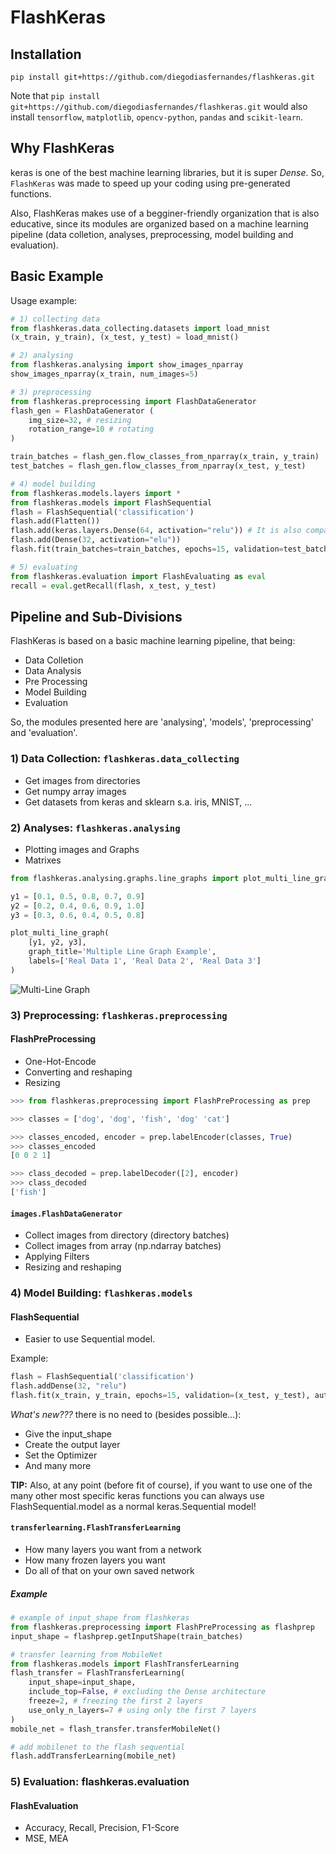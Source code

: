 # FlashKeras

## Installation
````
pip install git+https://github.com/diegodiasfernandes/flashkeras.git 
````
Note that `pip install git+https://github.com/diegodiasfernandes/flashkeras.git` would also install `tensorflow`, `matplotlib`, `opencv-python`, `pandas` and ``scikit-learn``.

## Why FlashKeras
keras is one of the best machine learning libraries, but it is super *Dense*. So, ``FlashKeras`` was made to speed up your coding using pre-generated functions.

Also, FlashKeras makes use of a begginer-friendly organization that is also educative, since its modules are organized based on a machine learning pipeline (data colletion, analyses, preprocessing, model building and evaluation).

## Basic Example

Usage example:  
```py
# 1) collecting data
from flashkeras.data_collecting.datasets import load_mnist
(x_train, y_train), (x_test, y_test) = load_mnist()

# 2) analysing
from flashkeras.analysing import show_images_nparray
show_images_nparray(x_train, num_images=5)

# 3) preprocessing
from flashkeras.preprocessing import FlashDataGenerator 
flash_gen = FlashDataGenerator (
    img_size=32, # resizing
    rotation_range=10 # rotating
)

train_batches = flash_gen.flow_classes_from_nparray(x_train, y_train)
test_batches = flash_gen.flow_classes_from_nparray(x_test, y_test)

# 4) model building
from flashkeras.models.layers import *
from flashkeras.models import FlashSequential
flash = FlashSequential('classification')
flash.add(Flatten())
flash.add(keras.layers.Dense(64, activation="relu")) # It is also compatible with keras!
flash.add(Dense(32, activation="elu"))
flash.fit(train_batches=train_batches, epochs=15, validation=test_batches, auto_output_layer=True)

# 5) evaluating
from flashkeras.evaluation import FlashEvaluating as eval
recall = eval.getRecall(flash, x_test, y_test)
```

## Pipeline and Sub-Divisions
FlashKeras is based on a basic machine learning pipeline, that being:
- Data Colletion
- Data Analysis
- Pre Processing
- Model Building
- Evaluation

So, the modules presented here are 'analysing', 'models', 'preprocessing' and 'evaluation'.

### 1) Data Collection: ``flashkeras.data_collecting``
- Get images from directories
- Get numpy array images
- Get datasets from keras and sklearn s.a. iris, MNIST, ...

### 2) Analyses: ``flashkeras.analysing``
- Plotting images and Graphs
- Matrixes

```py
from flashkeras.analysing.graphs.line_graphs import plot_multi_line_graph

y1 = [0.1, 0.5, 0.8, 0.7, 0.9]
y2 = [0.2, 0.4, 0.6, 0.9, 1.0]
y3 = [0.3, 0.6, 0.4, 0.5, 0.8]

plot_multi_line_graph(
    [y1, y2, y3], 
    graph_title='Multiple Line Graph Example', 
    labels=['Real Data 1', 'Real Data 2', 'Real Data 3']
)
```

![Multi-Line Graph](https://imgur.com/vqJPpjY.png)

### 3) Preprocessing: ``flashkeras.preprocessing``
#### FlashPreProcessing
- One-Hot-Encode
- Converting and reshaping
- Resizing

```py
>>> from flashkeras.preprocessing import FlashPreProcessing as prep

>>> classes = ['dog', 'dog', 'fish', 'dog' 'cat']

>>> classes_encoded, encoder = prep.labelEncoder(classes, True)
>>> classes_encoded
[0 0 2 1]

>>> class_decoded = prep.labelDecoder([2], encoder)
>>> class_decoded
['fish']
```

#### ``images.FlashDataGenerator``
- Collect images from directory (directory batches)
- Collect images from array (np.ndarray batches)
- Applying Filters
- Resizing and reshaping

### 4) Model Building: ``flashkeras.models``
#### FlashSequential
- Easier to use Sequential model.

Example:  
```py
flash = FlashSequential('classification')
flash.addDense(32, "relu")
flash.fit(x_train, y_train, epochs=15, validation=(x_test, y_test), auto_output_layer=True)
```
*What's new???* there is no need to (besides possible...):
- Give the input_shape
- Create the output layer
- Set the Optimizer
- And many more

**TIP:** Also, at any point (before fit of course), if you want to use one of the many other most specific keras functions you can always use FlashSequential.model as a normal keras.Sequential model!

#### ``transferlearning.FlashTransferLearning``
- How many layers you want from a network
- How many frozen layers you want
- Do all of that on your own saved network

##### Example
```python
# example of input_shape from flashkeras
from flashkeras.preprocessing import FlashPreProcessing as flashprep
input_shape = flashprep.getInputShape(train_batches)

# transfer learning from MobileNet
from flashkeras.models import FlashTransferLearning
flash_transfer = FlashTransferLearning(
    input_shape=input_shape,
    include_top=False, # excluding the Dense architecture
    freeze=2, # freezing the first 2 layers
    use_only_n_layers=7 # using only the first 7 layers
)
mobile_net = flash_transfer.transferMobileNet()

# add mobilenet to the flash sequential
flash.addTransferLearning(mobile_net)
```
### 5) Evaluation: flashkeras.evaluation
#### FlashEvaluation
- Accuracy, Recall, Precision, F1-Score
- MSE, MEA